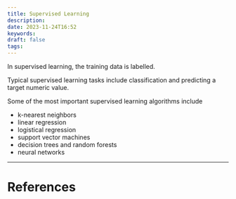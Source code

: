 ```yaml
---
title: Supervised Learning
description: 
date: 2023-11-24T16:52
keywords: 
draft: false
tags:
---
```

In supervised learning, the training data is labelled.

Typical supervised learning tasks include classification and predicting a target numeric value.

Some of the most important supervised learning algorithms include
- k-nearest neighbors
- linear regression
- logistical regression
- support vector machines
- decision trees and random forests
- neural networks

---
# References
